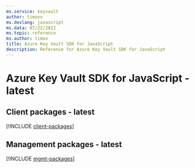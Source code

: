 ```yaml
---
ms.service: keyvault
author: timovv
ms.devlang: javascript
ms.data: 07/22/2022
ms.topic: reference
ms.author: timov
title: Azure Key Vault SDK for JavaScript
description: Reference for Azure Key Vault SDK for JavaScript
---
```

# Azure Key Vault SDK for JavaScript - latest

## Client packages - latest
[!INCLUDE [client-packages](key-vault-client-index.md)]
## Management packages - latest
[!INCLUDE [mgmt-packages](key-vault-mgmt-index.md)]
